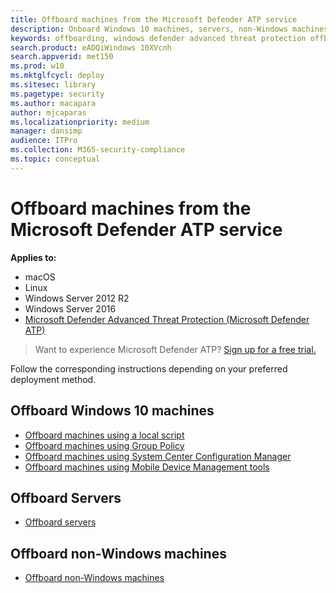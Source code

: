 ```yaml
---
title: Offboard machines from the Microsoft Defender ATP service
description: Onboard Windows 10 machines, servers, non-Windows machines from the Microsoft Defender ATP service
keywords: offboarding, windows defender advanced threat protection offboarding, windows atp offboarding
search.product: eADQiWindows 10XVcnh
search.appverid: met150
ms.prod: w10
ms.mktglfcycl: deploy
ms.sitesec: library
ms.pagetype: security
ms.author: macapara
author: mjcaparas
ms.localizationpriority: medium
manager: dansimp
audience: ITPro
ms.collection: M365-security-compliance 
ms.topic: conceptual
---
```


# Offboard machines from the Microsoft Defender ATP service

**Applies to:**
- macOS
- Linux
- Windows Server 2012 R2
- Windows Server 2016
- [Microsoft Defender Advanced Threat Protection (Microsoft Defender ATP)](https://go.microsoft.com/fwlink/p/?linkid=2069559)


>Want to experience Microsoft Defender ATP? [Sign up for a free trial.](https://www.microsoft.com/microsoft-365/windows/microsoft-defender-atp?ocid=docs-wdatp-offboardmachines-abovefoldlink)

Follow the corresponding instructions depending on your preferred deployment method.

## Offboard Windows 10 machines
- [Offboard machines using a local script](configure-endpoints-script.md#offboard-machines-using-a-local-script)
- [Offboard machines using Group Policy](configure-endpoints-gp.md#offboard-machines-using-group-policy)
- [Offboard machines using System Center Configuration Manager](configure-endpoints-sccm.md#offboard-machines-using-system-center-configuration-manager)
- [Offboard machines using Mobile Device Management tools](configure-endpoints-mdm.md#offboard-and-monitor-machines-using-mobile-device-management-tools)

## Offboard Servers
- [Offboard servers](configure-server-endpoints.md#offboard-servers)

## Offboard non-Windows machines
- [Offboard non-Windows machines](configure-endpoints-non-windows.md#offboard-non-windows-machines)
